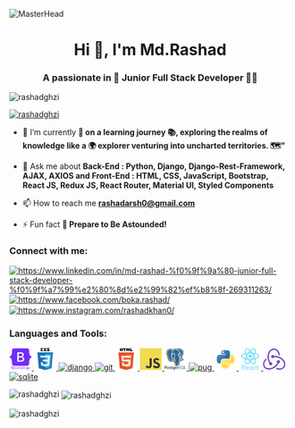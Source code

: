 <img src="https://clipart-library.com/images/pcody8oei.gif" alt="MasterHead" data-canonical-src="https://firebasestorage.googleapis.com/v0/b/flexi-coding.appspot.com/o/dempgi7-520f8d5f-63d4-4453-8822-dbc149ae27f8.gif?alt=media&amp;token=91c0c7b2-93c3-4029-b011-1a8703c5730d" style="max-width: 100%; display: inline-block;" data-target="animated-image.originalImage"><h1 align="center">Hi 👋, I'm Md.Rashad</h1>
<h3 align="center">A passionate in 🚀 Junior Full Stack Developer 🧙‍♂️</h3>


<p align="left"> <img src="https://komarev.com/ghpvc/?username=rashadghzi&label=Profile%20views&color=0e75b6&style=flat" alt="rashadghzi" /> </p>

<p align="left"> <a href="https://github.com/ryo-ma/github-profile-trophy"><img src="https://github-profile-trophy.vercel.app/?username=rashadghzi" alt="rashadghzi" /></a> </p>

- 🌱 I’m currently **🚀 on a learning journey 📚, exploring the realms of knowledge like a 🌍 explorer venturing into uncharted territories. 🗺️"**

- 💬 Ask me about **Back-End : Python, Django, Django-Rest-Framework, AJAX, AXIOS and Front-End : HTML, CSS, JavaScript, Bootstrap, React JS, Redux JS, React Router, Material UI, Styled Components**

- 📫 How to reach me **rashadarsh0@gmail.com**

- ⚡ Fun fact **🤯 Prepare to Be Astounded!**

<h3 align="left">Connect with me:</h3>
<p align="left">
<a href="https://linkedin.com/in/https://www.linkedin.com/in/md-rashad-%f0%9f%9a%80-junior-full-stack-developer-%f0%9f%a7%99%e2%80%8d%e2%99%82%ef%b8%8f-269311263/" target="blank"><img align="center" src="https://raw.githubusercontent.com/rahuldkjain/github-profile-readme-generator/master/src/images/icons/Social/linked-in-alt.svg" alt="https://www.linkedin.com/in/md-rashad-%f0%9f%9a%80-junior-full-stack-developer-%f0%9f%a7%99%e2%80%8d%e2%99%82%ef%b8%8f-269311263/" height="30" width="40" /></a>
<a href="https://fb.com/https://www.facebook.com/boka.rashad/" target="blank"><img align="center" src="https://raw.githubusercontent.com/rahuldkjain/github-profile-readme-generator/master/src/images/icons/Social/facebook.svg" alt="https://www.facebook.com/boka.rashad/" height="30" width="40" /></a>
<a href="https://instagram.com/https://www.instagram.com/rashadkhan0/" target="blank"><img align="center" src="https://raw.githubusercontent.com/rahuldkjain/github-profile-readme-generator/master/src/images/icons/Social/instagram.svg" alt="https://www.instagram.com/rashadkhan0/" height="30" width="40" /></a>
</p>

<h3 align="left">Languages and Tools:</h3>
<p align="left"> <a href="https://getbootstrap.com" target="_blank" rel="noreferrer"> <img src="https://raw.githubusercontent.com/devicons/devicon/master/icons/bootstrap/bootstrap-plain-wordmark.svg" alt="bootstrap" width="40" height="40"/> </a> <a href="https://www.w3schools.com/css/" target="_blank" rel="noreferrer"> <img src="https://raw.githubusercontent.com/devicons/devicon/master/icons/css3/css3-original-wordmark.svg" alt="css3" width="40" height="40"/> </a> <a href="https://www.djangoproject.com/" target="_blank" rel="noreferrer"> <img src="https://cdn.worldvectorlogo.com/logos/django.svg" alt="django" width="40" height="40"/> </a> <a href="https://git-scm.com/" target="_blank" rel="noreferrer"> <img src="https://www.vectorlogo.zone/logos/git-scm/git-scm-icon.svg" alt="git" width="40" height="40"/> </a> <a href="https://www.w3.org/html/" target="_blank" rel="noreferrer"> <img src="https://raw.githubusercontent.com/devicons/devicon/master/icons/html5/html5-original-wordmark.svg" alt="html5" width="40" height="40"/> </a> <a href="https://developer.mozilla.org/en-US/docs/Web/JavaScript" target="_blank" rel="noreferrer"> <img src="https://raw.githubusercontent.com/devicons/devicon/master/icons/javascript/javascript-original.svg" alt="javascript" width="40" height="40"/> </a> <a href="https://www.postgresql.org" target="_blank" rel="noreferrer"> <img src="https://raw.githubusercontent.com/devicons/devicon/master/icons/postgresql/postgresql-original-wordmark.svg" alt="postgresql" width="40" height="40"/> </a> <a href="https://pugjs.org" target="_blank" rel="noreferrer"> <img src="https://cdn.worldvectorlogo.com/logos/pug.svg" alt="pug" width="40" height="40"/> </a> <a href="https://www.python.org" target="_blank" rel="noreferrer"> <img src="https://raw.githubusercontent.com/devicons/devicon/master/icons/python/python-original.svg" alt="python" width="40" height="40"/> </a> <a href="https://reactjs.org/" target="_blank" rel="noreferrer"> <img src="https://raw.githubusercontent.com/devicons/devicon/master/icons/react/react-original-wordmark.svg" alt="react" width="40" height="40"/> </a> <a href="https://redux.js.org" target="_blank" rel="noreferrer"> <img src="https://raw.githubusercontent.com/devicons/devicon/master/icons/redux/redux-original.svg" alt="redux" width="40" height="40"/> </a> <a href="https://www.sqlite.org/" target="_blank" rel="noreferrer"> <img src="https://www.vectorlogo.zone/logos/sqlite/sqlite-icon.svg" alt="sqlite" width="40" height="40"/> </a> </p>

<p><img align="left" src="https://github-readme-stats.vercel.app/api/top-langs?username=rashadghzi&show_icons=true&locale=en&layout=compact" alt="rashadghzi" /></p>

<p>&nbsp;<img align="center" src="https://github-readme-stats.vercel.app/api?username=rashadghzi&show_icons=true&locale=en" alt="rashadghzi" /></p>

<p><img align="center" src="https://github-readme-streak-stats.herokuapp.com/?user=rashadghzi&" alt="rashadghzi" /></p>
